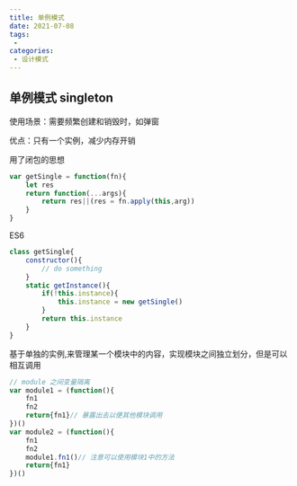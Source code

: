 ```yaml
---
title: 单例模式
date: 2021-07-08
tags:
 - 
categories: 
 - 设计模式
---
```




## 单例模式 singleton

使用场景：需要频繁创建和销毁时，如弹窗

优点：只有一个实例，减少内存开销

用了闭包的思想

```js
var getSingle = function(fn){
	let res
	return function(...args){
		return res||(res = fn.apply(this,arg))
	}
}
```

ES6

```js
class getSingle{
	constructor(){
        // do something
    }
    static getInstance(){
        if(!this.instance){
            this.instance = new getSingle()
        }
        return this.instance
    }
}
```

基于单独的实例,来管理某一个模块中的内容，实现模块之间独立划分，但是可以相互调用

```js
// module 之间变量隔离
var module1 = (function(){
    fn1
    fn2
    return{fn1}// 暴露出去以便其他模块调用
})()
var module2 = (function(){
    fn1
    fn2
    module1.fn1()// 注意可以使用模块1中的方法
    return{fn1}
})()
```

## 